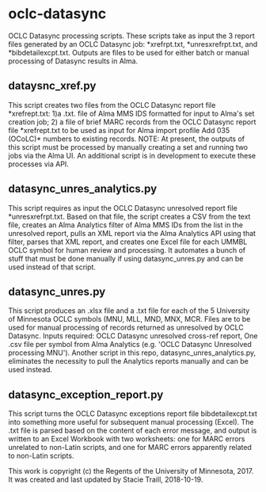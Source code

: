 # oclc-datasync
OCLC Datasync processing scripts. These scripts take as input the 3 report files generated
by an OCLC Datasync job: \*xrefrpt.txt, \*unresxrefrpt.txt, and \*bibdetailexcpt.txt. Outputs
are files to be used for either batch or manual processing of Datasync results in Alma.

## dataysnc_xref.py
This script creates two files from the OCLC Datasync report file \*xrefrept.txt:
1)a .txt. file of Alma MMS IDS formatted for input to Alma's set creation job; 
2) a file of brief MARC records from the OCLC Datasync report file \*xrefrept.txt 
to be used as input for Alma import profile Add 035 (OCoLC)\* numbers to existing records.
NOTE: At present, the outputs of this script must be processed by manually creating a set
and running two jobs via the Alma UI. An additional script is in development to execute 
these processes via API.

## datasync_unres_analytics.py
This script requires as input the OCLC Datasync unresolved report file \*unresxrefrpt.txt. Based on
that file, the script creates a CSV from the text file, creates an Alma Analytics filter of Alma MMS IDs 
from the list in the unresolved report, pulls an XML report via the Alma Analytics API using that filter, 
parses that XML report, and creates one Excel file for each UMMBL OCLC symbol for human review and processing.
It automates a bunch of stuff that must be done manually if using datasync_unres.py and can be used instead of
that script.

## datasync_unres.py
This script produces an .xlsx file and a .txt file for each of the 5 University of Minnesota
OCLC symbols (MNU, MLL, MND, MNX, MCR. Files are to be used for manual processing of records 
returned as unresolved by OCLC Datasync. Inputs required: OCLC Datasync unresolved 
cross-ref report, One .csv file per symbol from Alma Analytics (e.g. 'OCLC Datasync 
Unresolved processing MNU'). Another script in this repo, datasync_unres_analytics.py, eliminates
the necessity to pull the Analytics reports manually and can be used instead.

## datasync_exception_report.py
This script turns the OCLC Datasync exceptions report file bibdetailexcpt.txt 
into something more useful for subsequent manual processing (Excel). The .txt file
is parsed based on the content of each error message, and output is written to an Excel
Workbook with two worksheets: one for MARC errors unrelated to non-Latin scripts, 
and one for MARC errors apparently related to non-Latin scripts.

This work is copyright (c) the Regents of the University of Minnesota, 2017. 
It was created and last updated by Stacie Traill, 2018-10-19.
